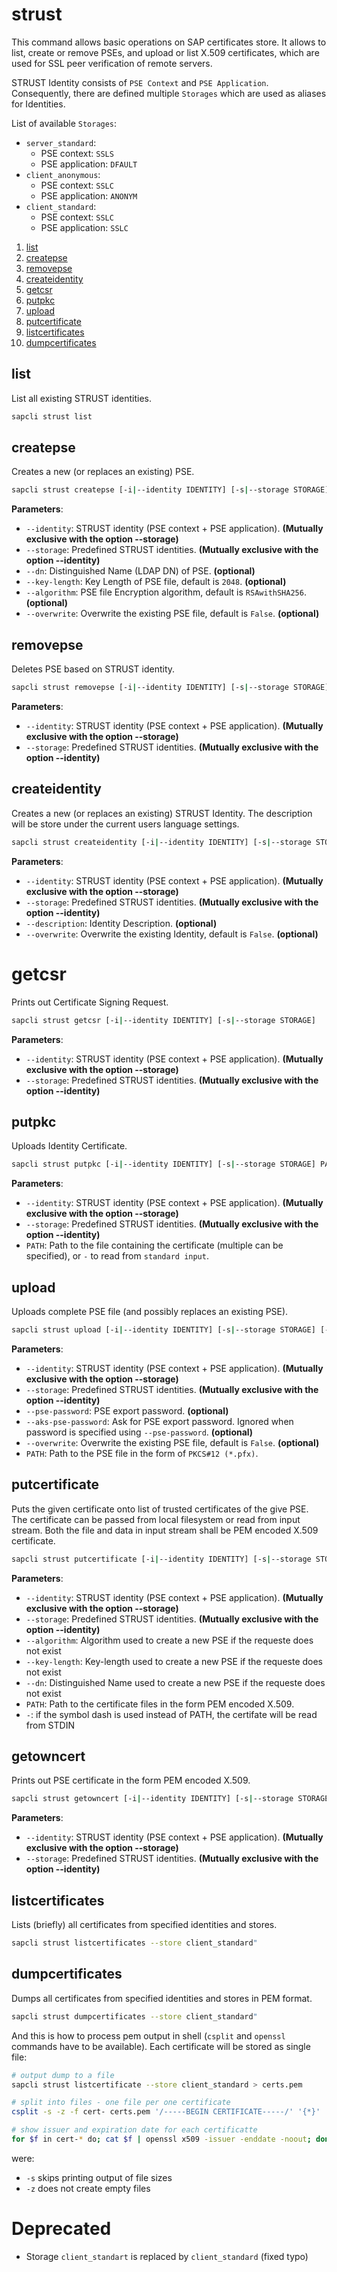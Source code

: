 # strust

This command allows basic operations on SAP certificates store. It allows to list,
create or remove PSEs, and upload or list X.509 certificates, which are used
for SSL peer verification of remote servers.

STRUST Identity consists of `PSE Context` and `PSE Application`. Consequently, there are
defined multiple `Storages` which are used as aliases for Identities.

List of available `Storages`:
- `server_standard`:
  - PSE context: `SSLS`
  - PSE application: `DFAULT`
- `client_anonymous`:
  - PSE context: `SSLC`
  - PSE application: `ANONYM`
- `client_standard`:
  - PSE context: `SSLC`
  - PSE application: `SSLC`

1. [list](#list)
2. [createpse](#createpse)
3. [removepse](#removepse)
2. [createidentity](#createidentity)
4. [getcsr](#getcsr)
5. [putpkc](#putpkc)
6. [upload](#upload)
7. [putcertificate](#putcertificate)
8. [listcertificates](#listcertificates)
9. [dumpcertificates](#dumpcertificates)

## list

List all existing STRUST identities.

```bash
sapcli strust list
```

## createpse

Creates a new (or replaces an existing) PSE.

```bash
sapcli strust createpse [-i|--identity IDENTITY] [-s|--storage STORAGE] [--dn DN] [-k|--key-length KEY_LENGTH] [-l|--algorithm ALGORITHM] [--overwrite]
```

**Parameters**:
- `--identity`: STRUST identity (PSE context + PSE application). **(Mutually exclusive with the option --storage)**
- `--storage`: Predefined STRUST identities. **(Mutually exclusive with the option --identity)**
- `--dn`: Distinguished Name (LDAP DN) of PSE. **(optional)**
- `--key-length`: Key Length of PSE file, default is `2048`. **(optional)**
- `--algorithm`: PSE file Encryption algorithm, default is `RSAwithSHA256`. **(optional)**
- `--overwrite`: Overwrite the existing PSE file, default is `False`. **(optional)**

## removepse

Deletes PSE based on STRUST identity.

```bash
sapcli strust removepse [-i|--identity IDENTITY] [-s|--storage STORAGE]
```

**Parameters**:
- `--identity`: STRUST identity (PSE context + PSE application). **(Mutually exclusive with the option --storage)**
- `--storage`: Predefined STRUST identities. **(Mutually exclusive with the option --identity)**

## createidentity

Creates a new (or replaces an existing) STRUST Identity. The description will be store under the current users
language settings.

```bash
sapcli strust createidentity [-i|--identity IDENTITY] [-s|--storage STORAGE] [-d|--description DESCRIPTION] [--overwrite]
```

**Parameters**:
- `--identity`: STRUST identity (PSE context + PSE application). **(Mutually exclusive with the option --storage)**
- `--storage`: Predefined STRUST identities. **(Mutually exclusive with the option --identity)**
- `--description`: Identity Description. **(optional)**
- `--overwrite`: Overwrite the existing Identity, default is `False`. **(optional)**

# getcsr

Prints out Certificate Signing Request.

```bash
sapcli strust getcsr [-i|--identity IDENTITY] [-s|--storage STORAGE]
```

**Parameters**:
- `--identity`: STRUST identity (PSE context + PSE application). **(Mutually exclusive with the option --storage)**
- `--storage`: Predefined STRUST identities. **(Mutually exclusive with the option --identity)**

## putpkc

Uploads Identity Certificate.

```bash
sapcli strust putpkc [-i|--identity IDENTITY] [-s|--storage STORAGE] PATH
```

**Parameters**:
- `--identity`: STRUST identity (PSE context + PSE application). **(Mutually exclusive with the option --storage)**
- `--storage`: Predefined STRUST identities. **(Mutually exclusive with the option --identity)**
- `PATH`: Path to the file containing the certificate (multiple can be specified), or `-` to read from `standard input`.

## upload

Uploads complete PSE file (and possibly replaces an existing PSE).

```bash
sapcli strust upload [-i|--identity IDENTITY] [-s|--storage STORAGE] [--pse-password PASSWORD] [--ask-pse-password] [--overwrite] PATH
```

**Parameters**:
- `--identity`: STRUST identity (PSE context + PSE application). **(Mutually exclusive with the option --storage)**
- `--storage`: Predefined STRUST identities. **(Mutually exclusive with the option --identity)**
- `--pse-password`: PSE export password. **(optional)**
- `--aks-pse-password`: Ask for PSE export password. Ignored when password is specified using `--pse-password`. **(optional)**
- `--overwrite`: Overwrite the existing PSE file, default is `False`. **(optional)**
- `PATH`: Path to the PSE file in the form of `PKCS#12 (*.pfx)`.

## putcertificate

Puts the given certificate onto list of trusted certificates of the give PSE.
The certificate can be passed from local filesystem or read from input stream.
Both the file and data in input stream shall be PEM encoded X.509 certificate.

```bash
sapcli strust putcertificate [-i|--identity IDENTITY] [-s|--storage STORAGE] [-a|--algorithm ALGORITHM] [-k|--key-length KEYLEGNTH] [-d|--dn DN] [-|PATH ...]
```

**Parameters**:
- `--identity`: STRUST identity (PSE context + PSE application). **(Mutually exclusive with the option --storage)**
- `--storage`: Predefined STRUST identities. **(Mutually exclusive with the option --identity)**
- `--algorithm`: Algorithm used to create a new PSE if the requeste does not exist
- `--key-length`: Key-length used to create a new PSE if the requeste does not exist
- `--dn`: Distinguished Name used to create a new PSE if the requeste does not exist
- `PATH`: Path to the certificate files in the form PEM encoded X.509.
- `-`: if the symbol dash is used instead of PATH, the certifate will be read from STDIN

## getowncert

Prints out PSE certificate in the form PEM encoded X.509.

```bash
sapcli strust getowncert [-i|--identity IDENTITY] [-s|--storage STORAGE]
```

**Parameters**:
- `--identity`: STRUST identity (PSE context + PSE application). **(Mutually exclusive with the option --storage)**
- `--storage`: Predefined STRUST identities. **(Mutually exclusive with the option --identity)**

## listcertificates

Lists (briefly) all certificates from specified identities and stores.

```bash
sapcli strust listcertificates --store client_standard"
```

## dumpcertificates

Dumps all certificates from specified identities and stores in PEM format.

```bash
sapcli strust dumpcertificates --store client_standard"
```

And this is how to process pem output in shell (`csplit` and `openssl` commands
have to be available). Each certificate will be stored as single file:

```bash
# output dump to a file
sapcli strust listcertificate --store client_standard > certs.pem

# split into files - one file per one certificate
csplit -s -z -f cert- certs.pem '/-----BEGIN CERTIFICATE-----/' '{*}'

# show issuer and expiration date for each certificatte
for $f in cert-* do; cat $f | openssl x509 -issuer -enddate -noout; done 
```
were:
* `-s` skips printing output of file sizes
* `-z` does not create empty files


# Deprecated
- Storage `client_standart` is replaced by `client_standard` (fixed typo)
